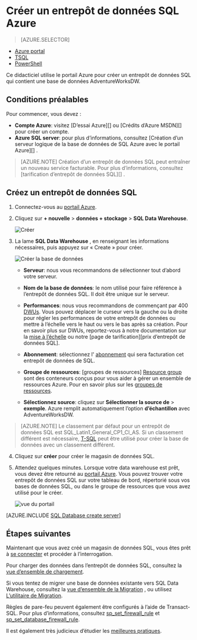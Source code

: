 <properties
   pageTitle="Créer un entrepôt de données SQL dans le portail Azure | Microsoft Azure"
   description="Apprenez à créer un entrepôt de données SQL Azure dans le portail Azure"
   services="sql-data-warehouse"
   documentationCenter="NA"
   authors="barbkess"
   manager="jhubbard"
   editor=""
   tags="azure-sql-data-warehouse"/>

<tags
   ms.service="sql-data-warehouse"
   ms.devlang="NA"
   ms.topic="hero-article"
   ms.tgt_pltfrm="NA"
   ms.workload="data-services"
   ms.date="08/25/2016"
   ms.author="barbkess;lodipalm;sonyama"/>

# <a name="create-an-azure-sql-data-warehouse"></a>Créer un entrepôt de données SQL Azure

> [AZURE.SELECTOR]
- [Azure portal](sql-data-warehouse-get-started-provision.md)
- [TSQL](sql-data-warehouse-get-started-create-database-tsql.md)
- [PowerShell](sql-data-warehouse-get-started-provision-powershell.md)

Ce didacticiel utilise le portail Azure pour créer un entrepôt de données SQL qui contient une base de données AdventureWorksDW.


## <a name="prerequisites"></a>Conditions préalables

Pour commencer, vous devez :

- **Compte Azure**: visitez [D’essai Azure][] ou [Crédits d’Azure MSDN][] pour créer un compte.
- **Azure SQL server**: pour plus d’informations, consultez [Création d’un serveur logique de la base de données de SQL Azure avec le portail Azure][] .

> [AZURE.NOTE] Création d’un entrepôt de données SQL peut entraîner un nouveau service facturable.  Pour plus d’informations, consultez [tarification d’entrepôt de données SQL][] .

## <a name="create-a-sql-data-warehouse"></a>Créez un entrepôt de données SQL

1. Connectez-vous au [portail Azure](https://portal.azure.com).

2. Cliquez sur **+ nouvelle** > **données + stockage** > **SQL Data Warehouse**.

    ![Créer](./media/sql-data-warehouse-get-started-provision/create-sample.gif)

3. La lame **SQL Data Warehouse** , en renseignant les informations nécessaires, puis appuyez sur « Create » pour créer.

    ![Créer la base de données](./media/sql-data-warehouse-get-started-provision/create-database.png)

    - **Serveur**: nous vous recommandons de sélectionner tout d’abord votre serveur.  

    - **Nom de la base de données**: le nom utilisé pour faire référence à l’entrepôt de données SQL.  Il doit être unique sur le serveur.
    
    - **Performances**: nous vous recommandons de commençant par 400 [DWUs][DWU]. Vous pouvez déplacer le curseur vers la gauche ou la droite pour régler les performances de votre entrepôt de données ou mettre à l’échelle vers le haut ou vers le bas après sa création.  Pour en savoir plus sur DWUs, reportez-vous à notre documentation sur la [mise à l’échelle](./sql-data-warehouse-manage-compute-overview.md) ou notre [page de tarification][prix d’entrepôt de données SQL]. 

    - **Abonnement**: sélectionnez l' [abonnement] qui sera facturation cet entrepôt de données de SQL.

    - **Groupe de ressources**: [groupes de ressources] [ Resource group] sont des conteneurs conçus pour vous aider à gérer un ensemble de ressources Azure. Pour en savoir plus sur les [groupes de ressources](../azure-resource-manager/resource-group-overview.md).

    - **Sélectionnez source**: cliquez sur **Sélectionner la source de** > **exemple**. Azure remplit automatiquement l’option **d’échantillon** avec AdventureWorksDW.

> [AZURE.NOTE] Le classement par défaut pour un entrepôt de données SQL est SQL_Latin1_General_CP1_CI_AS. Si un classement différent est nécessaire, [T-SQL][] peut être utilisé pour créer la base de données avec un classement différent.

4. Cliquez sur **créer** pour créer le magasin de données SQL.

5. Attendez quelques minutes. Lorsque votre data warehouse est prêt, vous devez être retourné au [portail Azure](https://portal.azure.com). Vous pouvez trouver votre entrepôt de données SQL sur votre tableau de bord, répertorié sous vos bases de données SQL, ou dans le groupe de ressources que vous avez utilisé pour le créer. 

    ![vue du portail](./media/sql-data-warehouse-get-started-provision/database-portal-view.png)

[AZURE.INCLUDE [SQL Database create server](../../includes/sql-database-create-new-server-firewall-portal.md)] 

## <a name="next-steps"></a>Étapes suivantes

Maintenant que vous avez créé un magasin de données SQL, vous êtes prêt à [se connecter](./sql-data-warehouse-connect-overview.md) et procéder à l’interrogation.

Pour charger des données dans l’entrepôt de données SQL, consultez la [vue d’ensemble de chargement](./sql-data-warehouse-overview-load.md).

Si vous tentez de migrer une base de données existante vers SQL Data Warehouse, consultez la [vue d’ensemble de la Migration](./sql-data-warehouse-overview-migrate.md) , ou utilisez [L’utilitaire de Migration](./sql-data-warehouse-migrate-migration-utility.md).

Règles de pare-feu peuvent également être configurés à l’aide de Transact-SQL. Pour plus d’informations, consultez [sp_set_firewall_rule][] et [sp_set_database_firewall_rule][].

Il est également très judicieux d’étudier les [meilleures pratiques][].

<!--Article references-->
[Créer un serveur logique de base de données de SQL Azure avec le portail Azure]: ../sql-database/sql-database-get-started.md#create-an-azure-sql-database-logical-server
[Create an Azure SQL Database logical server with PowerShell]: ../sql-database/sql-database-get-started-powershell.md#database-setup-create-a-resource-group-server-and-firewall-rule
[resource groups]: ../resource-group-template-deploy-portal.md
[Meilleures pratiques]: sql-data-warehouse-best-practices.md
[DWU]: sql-data-warehouse-overview-what-is.md#data-warehouse-units
[abonnement]: ../azure-glossary-cloud-terminology.md#subscription
[resource group]: ../azure-glossary-cloud-terminology.md#resource-group
[T-SQL]: ./sql-data-warehouse-get-started-create-database-tsql.md
 
<!--MSDN references-->
[sp_set_firewall_rule]: https://msdn.microsoft.com/library/dn270017.aspx
[sp_set_database_firewall_rule]: https://msdn.microsoft.com/library/dn270010.aspx

<!--Other Web references-->
[Prix de l’entrepôt de données SQL]: https://azure.microsoft.com/pricing/details/sql-data-warehouse/
[Version d’essai Azure]: https://azure.microsoft.com/pricing/free-trial/?WT.mc_id=A261C142F
[MSDN crédits Azure]: https://azure.microsoft.com/pricing/member-offers/msdn-benefits-details/?WT.mc_id=A261C142F

